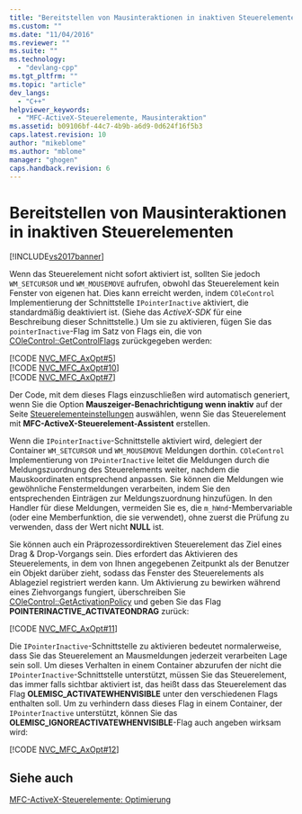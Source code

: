 ```yaml
---
title: "Bereitstellen von Mausinteraktionen in inaktiven Steuerelementen | Microsoft Docs"
ms.custom: ""
ms.date: "11/04/2016"
ms.reviewer: ""
ms.suite: ""
ms.technology: 
  - "devlang-cpp"
ms.tgt_pltfrm: ""
ms.topic: "article"
dev_langs: 
  - "C++"
helpviewer_keywords: 
  - "MFC-ActiveX-Steuerelemente, Mausinteraktion"
ms.assetid: b09106bf-44c7-4b9b-a6d9-0d624f16f5b3
caps.latest.revision: 10
author: "mikeblome"
ms.author: "mblome"
manager: "ghogen"
caps.handback.revision: 6
---
```

# Bereitstellen von Mausinteraktionen in inaktiven Steuerelementen
[!INCLUDE[vs2017banner](../assembler/inline/includes/vs2017banner.md)]

Wenn das Steuerelement nicht sofort aktiviert ist, sollten Sie jedoch `WM_SETCURSOR` und `WM_MOUSEMOVE` aufrufen, obwohl das Steuerelement kein Fenster von eigenen hat.  Dies kann erreicht werden, indem `COleControl` Implementierung der Schnittstelle `IPointerInactive` aktiviert, die standardmäßig deaktiviert ist. \(Siehe das *ActiveX\-SDK*  für eine Beschreibung dieser Schnittstelle.\) Um sie zu aktivieren, fügen Sie das `pointerInactive`\-Flag im Satz von Flags ein, die von [COleControl::GetControlFlags](../Topic/COleControl::GetControlFlags.md) zurückgegeben werden:  
  
 [!CODE [NVC_MFC_AxOpt#5](../CodeSnippet/VS_Snippets_Cpp/NVC_MFC_AxOpt#5)]  
[!CODE [NVC_MFC_AxOpt#10](../CodeSnippet/VS_Snippets_Cpp/NVC_MFC_AxOpt#10)]  
[!CODE [NVC_MFC_AxOpt#7](../CodeSnippet/VS_Snippets_Cpp/NVC_MFC_AxOpt#7)]  
  
 Der Code, mit dem dieses Flags einzuschließen wird automatisch generiert, wenn Sie die Option **Mauszeiger\-Benachrichtigung wenn inaktiv** auf der Seite [Steuerelementeinstellungen](../mfc/reference/control-settings-mfc-activex-control-wizard.md) auswählen, wenn Sie das Steuerelement mit **MFC\-ActiveX\-Steuerelement\-Assistent** erstellen.  
  
 Wenn die `IPointerInactive`\-Schnittstelle aktiviert wird, delegiert der Container `WM_SETCURSOR` und `WM_MOUSEMOVE` Meldungen dorthin.  `COleControl` Implementierung von `IPointerInactive` leitet die Meldungen durch die Meldungszuordnung des Steuerelements weiter, nachdem die Mauskoordinaten entsprechend anpassen.  Sie können die Meldungen wie gewöhnliche Fenstermeldungen verarbeiten, indem Sie den entsprechenden Einträgen zur Meldungszuordnung hinzufügen.  In den Handler für diese Meldungen, vermeiden Sie es, die `m_hWnd`\-Membervariable \(oder eine Memberfunktion, die sie verwendet\), ohne zuerst die Prüfung zu verwenden, dass der Wert nicht **NULL** ist.  
  
 Sie können auch ein Präprozessordirektiven Steuerelement das Ziel eines Drag & Drop\-Vorgangs sein.  Dies erfordert das Aktivieren des Steuerelements, in dem von Ihnen angegebenen Zeitpunkt als der Benutzer ein Objekt darüber zieht, sodass das Fenster des Steuerelements als Ablageziel registriert werden kann.  Um Aktivierung zu bewirken während eines Ziehvorgangs fungiert, überschreiben Sie [COleControl::GetActivationPolicy](../Topic/COleControl::GetActivationPolicy.md) und geben Sie das Flag **POINTERINACTIVE\_ACTIVATEONDRAG** zurück:  
  
 [!CODE [NVC_MFC_AxOpt#11](../CodeSnippet/VS_Snippets_Cpp/NVC_MFC_AxOpt#11)]  
  
 Die `IPointerInactive`\-Schnittstelle zu aktivieren bedeutet normalerweise, dass Sie das Steuerelement an Mausmeldungen jederzeit verarbeiten Lage sein soll.  Um dieses Verhalten in einem Container abzurufen der nicht die `IPointerInactive`\-Schnittstelle unterstützt, müssen Sie das Steuerelement, das immer falls sichtbar aktiviert ist, das heißt dass das Steuerelement das Flag **OLEMISC\_ACTIVATEWHENVISIBLE** unter den verschiedenen Flags enthalten soll.  Um zu verhindern dass dieses Flag in einem Container, der `IPointerInactive` unterstützt, können Sie das **OLEMISC\_IGNOREACTIVATEWHENVISIBLE**\-Flag auch angeben wirksam wird:  
  
 [!CODE [NVC_MFC_AxOpt#12](../CodeSnippet/VS_Snippets_Cpp/NVC_MFC_AxOpt#12)]  
  
## Siehe auch  
 [MFC\-ActiveX\-Steuerelemente: Optimierung](../mfc/mfc-activex-controls-optimization.md)
